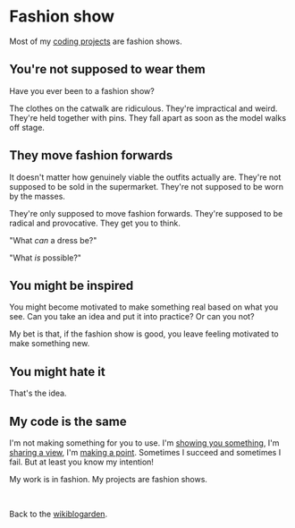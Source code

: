 # Fashion show

Most of my [coding projects](https://youtube.com/@TodePond) are fashion shows.

## You're not supposed to wear them

Have you ever been to a fashion show?

The clothes on the catwalk are ridiculous. They're impractical and weird. They're held together with pins. They fall apart as soon as the model walks off stage.

## They move fashion forwards

It doesn't matter how genuinely viable the outfits actually are. They're not supposed to be sold in the supermarket. They're not supposed to be worn by the masses.

They're only supposed to move fashion forwards. They're supposed to be radical and provocative. They get you to think.

"What *can* a dress be?"

"What *is* possible?"

## You might be inspired

You might become motivated to make something real based on what you see. Can you take an idea and put it into practice? Or can you not?

My bet is that, if the fashion show is good, you leave feeling motivated to make something new.

## You might hate it

That's the idea.

## My code is the same

I'm not making something for you to use. I'm [showing you something](https://youtu.be/sQYUQNozljo), I'm [sharing a view](https://youtu.be/DNBKdU6XrLY), I'm [making a point](https://youtu.be/Q4OIcwt8vcE). Sometimes I succeed and sometimes I fail. But at least you know my intention!

My work is in fashion. My projects are fashion shows.

<br>

Back to the [wikiblogarden](/wikiblogarden).

